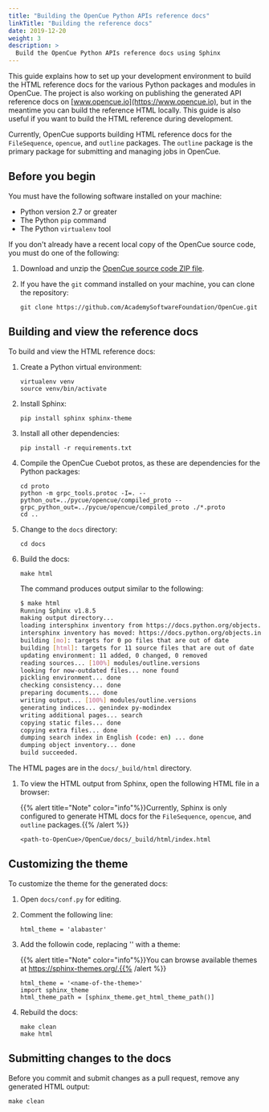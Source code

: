 ```yaml
---
title: "Building the OpenCue Python APIs reference docs"
linkTitle: "Building the reference docs"
date: 2019-12-20
weight: 3
description: >
  Build the OpenCue Python APIs reference docs using Sphinx
---
```


This guide explains how to set up your development environment to build the
HTML reference docs for the various Python packages and modules in OpenCue. The
project is also working on publishing the generated API reference docs on
[www.opencue.io](https://www.opencue.io), but in the meantime you can build
the reference HTML locally. This guide is also useful if you want to build the
HTML reference during development.

Currently, OpenCue supports building HTML reference docs for the
`FileSequence`, `opencue`, and `outline` packages. The `outline` package
is the primary package for submitting and managing jobs in OpenCue.

## Before you begin

You must have the following software installed on your machine:

*   Python version 2.7 or greater
*   The Python `pip` command
*   The Python `virtualenv` tool

If you don't already have a recent local copy of the OpenCue source code, you
must do one of the following:

1.  Download and unzip the
    [OpenCue source code ZIP file](https://github.com/AcademySoftwareFoundation/OpenCue/archive/master.zip).

2.  If you have the `git` command installed on your machine, you can clone
    the repository:

    ```
    git clone https://github.com/AcademySoftwareFoundation/OpenCue.git
    ```

## Building and view the reference docs

To build and view the HTML reference docs:

1.  Create a Python virtual environment:

    ```
    virtualenv venv
    source venv/bin/activate
    ```

1.  Install Sphinx:

    ```
    pip install sphinx sphinx-theme
    ```

1.  Install all other dependencies:

    ```
    pip install -r requirements.txt
    ```

1.  Compile the OpenCue Cuebot protos, as these are dependencies for the
    Python packages:

    ```
    cd proto
    python -m grpc_tools.protoc -I=. --python_out=../pycue/opencue/compiled_proto --grpc_python_out=../pycue/opencue/compiled_proto ./*.proto
    cd ..
    ```

1.  Change to the `docs` directory:

    ```
    cd docs
    ```

1.  Build the docs:

    ```
    make html
    ```
    
    The command produces output similar to the following:
    
    ```bash
    $ make html
    Running Sphinx v1.8.5
    making output directory...
    loading intersphinx inventory from https://docs.python.org/objects.inv...
    intersphinx inventory has moved: https://docs.python.org/objects.inv -> https://docs.python.org/3/objects.inv
    building [mo]: targets for 0 po files that are out of date
    building [html]: targets for 11 source files that are out of date
    updating environment: 11 added, 0 changed, 0 removed
    reading sources... [100%] modules/outline.versions                                                                            
    looking for now-outdated files... none found
    pickling environment... done
    checking consistency... done
    preparing documents... done
    writing output... [100%] modules/outline.versions                                                                             
    generating indices... genindex py-modindex
    writing additional pages... search
    copying static files... done
    copying extra files... done
    dumping search index in English (code: en) ... done
    dumping object inventory... done
    build succeeded.
    ```

The HTML pages are in the `docs/_build/html` directory.

1.  To view the HTML output from Sphinx, open the following HTML file in a
    browser:
    
    {{% alert title="Note" color="info"%}}Currently, Sphinx is only configured
    to generate HTML docs for the `FileSequence`, `opencue`, and `outline`
    packages.{{% /alert %}}

    ```
    <path-to-OpenCue>/OpenCue/docs/_build/html/index.html
    ```

## Customizing the theme

To customize the theme for the generated docs:

1.  Open `docs/conf.py` for editing.

1.  Comment the following line:

    ```
    html_theme = 'alabaster'
    ```

1.  Add the followin code, replacing '<name-of-the-theme>' with a theme:
 
    {{% alert title="Note" color="info"%}}You can browse available
    themes at https://sphinx-themes.org/.{{% /alert %}}

    ```
    html_theme = '<name-of-the-theme>'
    import sphinx_theme
    html_theme_path = [sphinx_theme.get_html_theme_path()]
    ```

1.  Rebuild the docs:

    ```
    make clean
    make html
    ```

## Submitting changes to the docs

Before you commit and submit changes as a pull request, remove any generated
HTML output:

```
make clean
```
